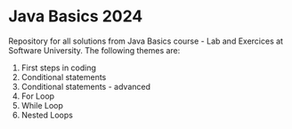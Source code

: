 # Java Basics 2024
Repository for all solutions from Java Basics course - Lab and Exercices at Software University.
The following themes are:

1. First steps in coding
2. Conditional statements
3. Conditional statements - advanced
4. For Loop
5. While Loop
6. Nested Loops
